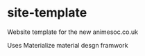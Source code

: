 # site-template
Website template for the new animesoc.co.uk

Uses Materialize material desgn framwork
